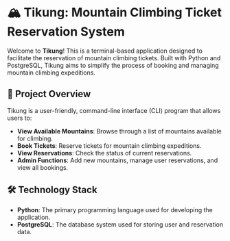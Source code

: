# 🏔️ Tikung: Mountain Climbing Ticket Reservation System

Welcome to **Tikung**! This is a terminal-based application designed to facilitate the reservation of mountain climbing tickets. Built with Python and PostgreSQL, Tikung aims to simplify the process of booking and managing mountain climbing expeditions.

## 🎯 Project Overview

Tikung is a user-friendly, command-line interface (CLI) program that allows users to:
- **View Available Mountains**: Browse through a list of mountains available for climbing.
- **Book Tickets**: Reserve tickets for mountain climbing expeditions.
- **View Reservations**: Check the status of current reservations.
- **Admin Functions**: Add new mountains, manage user reservations, and view all bookings.

## 🛠️ Technology Stack

- **Python**: The primary programming language used for developing the application.
- **PostgreSQL**: The database system used for storing user and reservation data.

